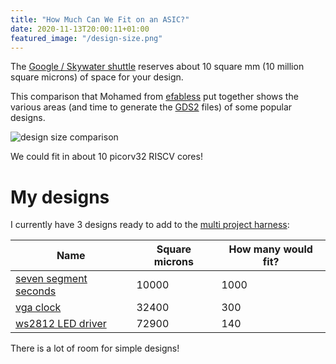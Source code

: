 ```yaml
---
title: "How Much Can We Fit on an ASIC?"
date: 2020-11-13T20:00:11+01:00
featured_image: "/design-size.png"
---
```


The [Google / Skywater shuttle](/terminology/shuttle) reserves about 10 square mm (10 million square microns) of space for your design.

This comparison that Mohamed from [efabless](https://efabless.com/) put together shows the various areas (and time to generate the [GDS2](/terminology/gds2) files) of some popular designs.

![design size comparison](/design-size.png)

We could fit in about 10 picorv32 RISCV cores!

# My designs

I currently have 3 designs ready to add to the [multi project harness](/post/multi-project-harness):

| Name        | Square microns | How many would fit? |
| ----------- | -------------- | ------------------- |
| [seven segment seconds](https://github.com/mattvenn/seven-segment-seconds) | 10000 | 1000 |
| [vga clock](https://github.com/mattvenn/vga-clock)                         | 32400 | 300  |
| [ws2812 LED driver](https://github.com/mattvenn/ws2812-core)               | 72900 | 140  |

There is a lot of room for simple designs!
